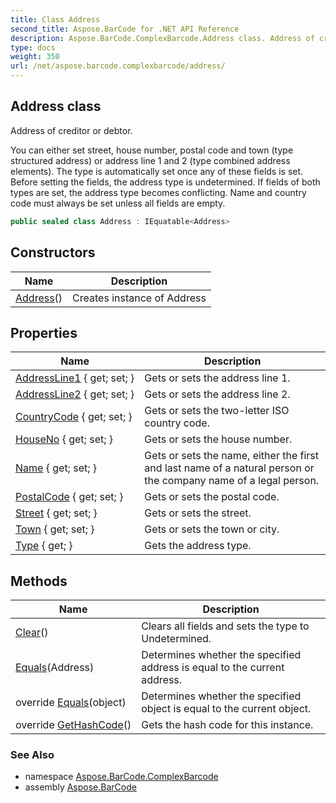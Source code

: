 ```yaml
---
title: Class Address
second_title: Aspose.BarCode for .NET API Reference
description: Aspose.BarCode.ComplexBarcode.Address class. Address of creditor or debtor
type: docs
weight: 350
url: /net/aspose.barcode.complexbarcode/address/
---
```

## Address class

Address of creditor or debtor.

You can either set street, house number, postal code and town (type structured address) or address line 1 and 2 (type combined address elements). The type is automatically set once any of these fields is set. Before setting the fields, the address type is undetermined. If fields of both types are set, the address type becomes conflicting. Name and country code must always be set unless all fields are empty.

```csharp
public sealed class Address : IEquatable<Address>
```

## Constructors

| Name | Description |
| --- | --- |
| [Address](address/)() | Creates instance of Address |

## Properties

| Name | Description |
| --- | --- |
| [AddressLine1](../../aspose.barcode.complexbarcode/address/addressline1/) { get; set; } | Gets or sets the address line 1. |
| [AddressLine2](../../aspose.barcode.complexbarcode/address/addressline2/) { get; set; } | Gets or sets the address line 2. |
| [CountryCode](../../aspose.barcode.complexbarcode/address/countrycode/) { get; set; } | Gets or sets the two-letter ISO country code. |
| [HouseNo](../../aspose.barcode.complexbarcode/address/houseno/) { get; set; } | Gets or sets the house number. |
| [Name](../../aspose.barcode.complexbarcode/address/name/) { get; set; } | Gets or sets the name, either the first and last name of a natural person or the company name of a legal person. |
| [PostalCode](../../aspose.barcode.complexbarcode/address/postalcode/) { get; set; } | Gets or sets the postal code. |
| [Street](../../aspose.barcode.complexbarcode/address/street/) { get; set; } | Gets or sets the street. |
| [Town](../../aspose.barcode.complexbarcode/address/town/) { get; set; } | Gets or sets the town or city. |
| [Type](../../aspose.barcode.complexbarcode/address/type/) { get; } | Gets the address type. |

## Methods

| Name | Description |
| --- | --- |
| [Clear](../../aspose.barcode.complexbarcode/address/clear/)() | Clears all fields and sets the type to Undetermined. |
| [Equals](../../aspose.barcode.complexbarcode/address/equals/#equals)(Address) | Determines whether the specified address is equal to the current address. |
| override [Equals](../../aspose.barcode.complexbarcode/address/equals/#equals_1)(object) | Determines whether the specified object is equal to the current object. |
| override [GetHashCode](../../aspose.barcode.complexbarcode/address/gethashcode/)() | Gets the hash code for this instance. |

### See Also

* namespace [Aspose.BarCode.ComplexBarcode](../../aspose.barcode.complexbarcode/)
* assembly [Aspose.BarCode](../../)


